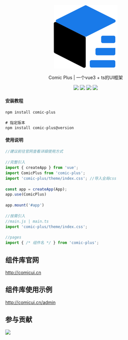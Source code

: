 <p align="center">
 <!-- <img width="200px" src="https://gitee.com/stop_chen/comic-plus_web/raw/master/logo.png"/> -->
 <img width="200px" src="logo.png"/> 
</p>

<p align="center">Comic Plus | 一个vue3 + ts的UI框架</p>

<p align="center">
 <img src="https://img.shields.io/badge/version-1.7.6-red"/>
 <img src="https://img.shields.io/badge/npm-v2.8.3-green"/>
 <img src="https://img.shields.io/badge/typescript-^5.6.2-blue"/>
 <img src="https://img.shields.io/badge/extension for-VsCode-purple"/>
</p>

#### 安装教程

```shell
npm install comic-plus

# 指定版本
npm install comic-plus@version
```

#### 使用说明

```JavaScript
//建议前往官网查看详细使用方式

//完整引入
import { createApp } from 'vue';
import ComicPlus from 'comic-plus';
import 'comic-plus/theme/index.css'; //导入全局css

const app = createApp(App);
app.use(ComicPlus)

app.mount('#app')

//按需引入
//main.js | main.ts
import 'comic-plus/theme/index.css';

//pages
import { /* 组件名 */ } from 'comic-plus';

```

## 组件库官网

<a href="http://comicui.cn">http://comicui.cn</a>

## 组件库使用示例

<a href="http://comicui.cn/admin">http://comicui.cn/admin</a>

## 参与贡献

<p>
  <a href="https://github.com/qq2993496157" align="center">
    <img  width="40px" src="https://avatars.githubusercontent.com/u/72653133?v=4" />
  </a>
</p>
